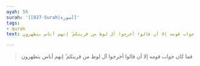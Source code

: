```yaml
---
ayah: 56
surah: '[[027-Surah|سورة]]'
tags:
- quran
text: فما كان جواب قومه إلا أن قالوا أخرجوا آل لوط من قريتكم ۖ إنهم أناس يتطهرون

---
```

> فما كان جواب قومه إلا أن قالوا أخرجوا آل لوط من قريتكم ۖ إنهم أناس يتطهرون
